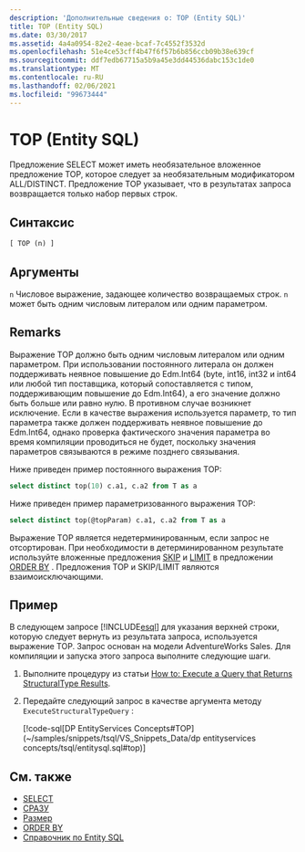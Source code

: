 ```yaml
---
description: 'Дополнительные сведения о: TOP (Entity SQL)'
title: TOP (Entity SQL)
ms.date: 03/30/2017
ms.assetid: 4a4a0954-82e2-4eae-bcaf-7c4552f3532d
ms.openlocfilehash: 51e4ce53cff4b47f6f57b6b856ccb09b38e639cf
ms.sourcegitcommit: ddf7edb67715a5b9a45e3dd44536dabc153c1de0
ms.translationtype: MT
ms.contentlocale: ru-RU
ms.lasthandoff: 02/06/2021
ms.locfileid: "99673444"
---
```

# <a name="top-entity-sql"></a>TOP (Entity SQL)

Предложение SELECT может иметь необязательное вложенное предложение TOP, которое следует за необязательным модификатором ALL/DISTINCT. Предложение TOP указывает, что в результатах запроса возвращается только набор первых строк.

## <a name="syntax"></a>Синтаксис

```sql
[ TOP (n) ]
```

## <a name="arguments"></a>Аргументы

`n` Числовое выражение, задающее количество возвращаемых строк. `n` может быть одним числовым литералом или одним параметром.

## <a name="remarks"></a>Remarks

Выражение TOP должно быть одним числовым литералом или одним параметром. При использовании постоянного литерала он должен поддерживать неявное повышение до Edm.Int64 (byte, int16, int32 и int64 или любой тип поставщика, который сопоставляется с типом, поддерживающим повышение до Edm.Int64), а его значение должно быть больше или равно нулю. В противном случае возникнет исключение. Если в качестве выражения используется параметр, то тип параметра также должен поддерживать неявное повышение до Edm.Int64, однако проверка фактического значения параметра во время компиляции проводиться не будет, поскольку значения параметров связываются в режиме позднего связывания.

Ниже приведен пример постоянного выражения TOP:

```sql
select distinct top(10) c.a1, c.a2 from T as a
```

Ниже приведен пример параметризованного выражения TOP:

```sql
select distinct top(@topParam) c.a1, c.a2 from T as a
```

Выражение TOP является недетерминированным, если запрос не отсортирован. При необходимости в детерминированном результате используйте вложенные предложения [SKIP](skip-entity-sql.md) и [LIMIT](limit-entity-sql.md) в предложении [ORDER BY](order-by-entity-sql.md) . Предложения TOP и SKIP/LIMIT являются взаимоисключающими.

## <a name="example"></a>Пример

В следующем запросе [!INCLUDE[esql](../../../../../../includes/esql-md.md)] для указания верхней строки, которую следует вернуть из результата запроса, используется выражение TOP. Запрос основан на модели AdventureWorks Sales. Для компиляции и запуска этого запроса выполните следующие шаги.

1. Выполните процедуру из статьи [How to: Execute a Query that Returns StructuralType Results](../how-to-execute-a-query-that-returns-structuraltype-results.md).

2. Передайте следующий запрос в качестве аргумента методу `ExecuteStructuralTypeQuery` :

    [!code-sql[DP EntityServices Concepts#TOP](~/samples/snippets/tsql/VS_Snippets_Data/dp entityservices concepts/tsql/entitysql.sql#top)]

## <a name="see-also"></a>См. также

- [SELECT](select-entity-sql.md)
- [СРАЗУ](skip-entity-sql.md)
- [Размер](limit-entity-sql.md)
- [ORDER BY](order-by-entity-sql.md)
- [Справочник по Entity SQL](entity-sql-reference.md)
